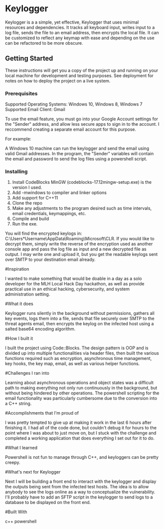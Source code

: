 # Keylogger

Keylogger is a a simple, yet effective, Keylogger that uses minimal resources and dependencies. It tracks all keyboard input, writes input to a log file, sends the file to an email address, then encrypts the local file. It can be customized to reflect any keymap with ease and depending on the use can be refactored to be more obscure.

## Getting Started

These instructions will get you a copy of the project up and running on your local machine for development and testing purposes. See deployment for notes on how to deploy the project on a live system.

### Prerequisites

Supported Operating Systems: Windows 10, Windows 8, Windows 7
Supported Email Client: Gmail

To use the email feature, you must go into your Google Account settings for the "Sender" address, and allow less secure apps to sign in to the account. I reccommend creating a separate email account for this purpose.

For example:

A Windows 10 machine can run the keylogger and send the email using valid Gmail addresses. In the program, the "Sender" variables will contain the email and password to send the log files using a powershell script.

### Installing

1. Install CodeBlocks MinGW (codeblocks-17.12mingw-setup.exe) is the version I used.
2. Add -mwindows to compiler and linker options
3. Add support for C++11
4. Clone the repo
5. Make any adjustments to the program desired such as time intervals, email credentials, keymappings, etc.
6. Compile and build
7. Run the exe.

You will find the encrypted keylogs in: C:\Users\*Username\AppData\Roaming\Microsoft\CLR. If you would like to decrypt them, simply write the reverse of the encryption used as another console app and pass the log file as input and a new decrypted file as output. I may write one and upload it, but you get the readable keylogs sent over SMTP to your destination email already.

#Inspiration

I wanted to make something that would be doable in a day as a solo developer for the MLH Local Hack Day hackathon, as well as provide practical use in an ethical hacking, cybersecurity, and system administration setting.

#What it does

Keylogger runs silently in the background without permissions, gathers all key events, logs them into a file, sends that file securely over SMTP to the threat agents email, then encrypts the keylog on the infected host using a salted base64 encoding algorithm.

#How I built it

I built the project using Code::Blocks. The design pattern is OOP and is divided up into multiple functionalities via header files, then built the various functions required such as encryption, asynchronous time management, key hooks, the key map, email, as well as various helper functions.

#Challenges I ran into

Learning about asynchronous operations and object states was a difficult path to making everything not only run continuously in the background, but without being hindered by other operations. The powershell scripting for the email functionality was particularly cumbersome due to the conversion into a C++ string.

#Accomplishments that I'm proud of

I was pretty tempted to give up at making it work in the last 6 hours after finishing it. I had all of the code done, but couldn't debug it for hours to the point where I was about to just move on, but I stuck with the challenge and completed a working application that does everything I set out for it to do.

#What I learned

Powershell is not fun to manage through C++, and keyloggers can be pretty creepy.

#What's next for Keylogger

Next I will be building a front end to interact with the keylogger and display the outputs being sent from the infected test hosts. The idea is to allow anybody to see the logs online as a way to conceptualize the vulnerability. I'll probably have to add an SFTP script in the keylogger to send logs to a database to be displayed on the front end.

#Built With

c++
powershell
